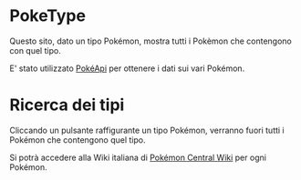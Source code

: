 # PokeType
Questo sito, dato un tipo Pokémon, mostra tutti i Pokèmon che contengono con quel tipo.

E' stato utilizzato [PokéApi](https://pokeapi.co/) per ottenere i dati sui vari Pokémon.

# Ricerca dei tipi
Cliccando un pulsante raffigurante un tipo Pokémon, verranno fuori tutti i Pokémon che contengono quel tipo.

Si potrà accedere alla Wiki italiana di [Pokémon Central Wiki](https://wiki.pokemoncentral.it/) per ogni Pokémon.
